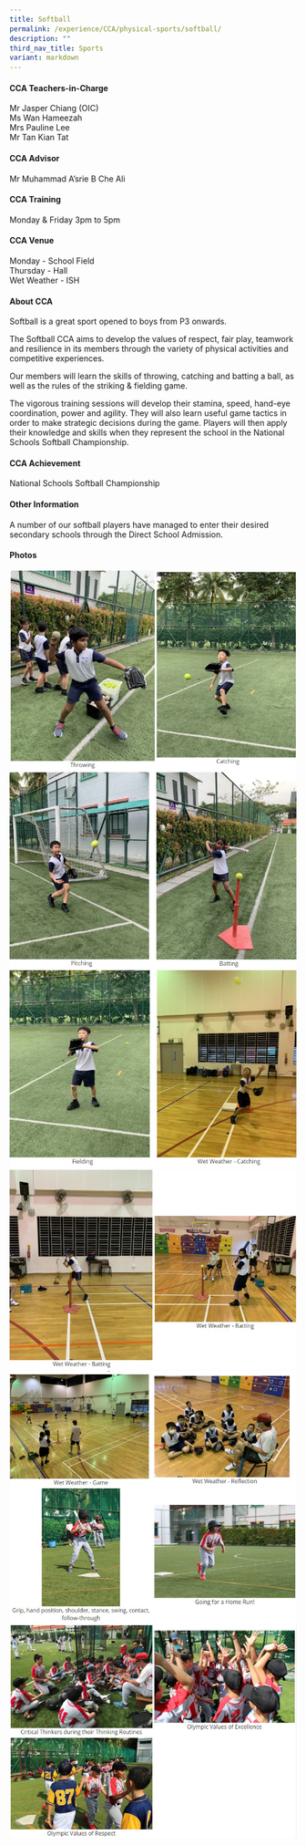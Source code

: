 ```yaml
---
title: Softball
permalink: /experience/CCA/physical-sports/softball/
description: ""
third_nav_title: Sports
variant: markdown
---
```

#### **CCA Teachers-in-Charge**
Mr Jasper Chiang (OIC)<br>
Ms Wan Hameezah<br>
Mrs Pauline Lee<br>
Mr Tan Kian Tat

#### **CCA Advisor**
Mr Muhammad A’srie B Che Ali

#### **CCA Training**
Monday &amp; Friday 3pm to 5pm<br>

#### **CCA Venue**
Monday - School Field<br>
Thursday - Hall<br>
Wet Weather - ISH 

#### **About CCA**
Softball is a great sport opened to boys from P3 onwards.

The Softball CCA aims to develop the values of respect, fair play, teamwork and resilience in its members through the variety of physical activities and competitive experiences.

Our members will learn the skills of throwing, catching and batting a ball, as well as the rules of the striking &amp; fielding game.

The vigorous training sessions will develop their stamina, speed, hand-eye coordination, power and agility. They will also learn useful game tactics in order to make strategic decisions during the game. Players will then apply their knowledge and skills when they represent the school in the National Schools Softball Championship.

#### **CCA Achievement**
National Schools Softball Championship

#### **Other Information**
A number of our softball players have managed to enter their desired secondary schools through the Direct School Admission.


#### **Photos**

![](/images/softball%201.jpg)
![](/images/softball%202.jpg)
![](/images/softball%203.jpg)
![](/images/softball%204.jpg)
![](/images/softball%205.jpg)
![](/images/softball%206.jpg)